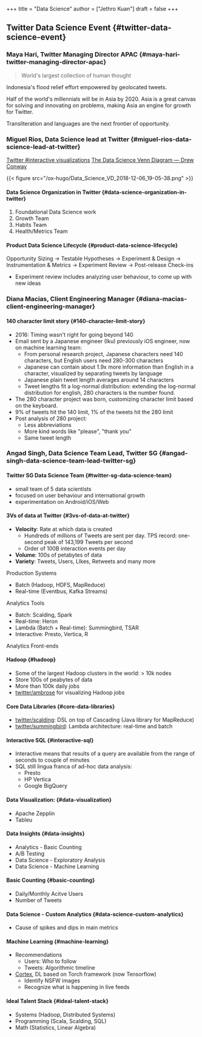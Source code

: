 +++
title = "Data Science"
author = ["Jethro Kuan"]
draft = false
+++

## Twitter Data Science Event {#twitter-data-science-event}


### Maya Hari, Twitter Managing Director APAC {#maya-hari-twitter-managing-director-apac}

> World's largest collection of human thought

Indonesia's flood relief effort empowered by geolocated tweets.

Half of the world's millennials will be in Asia by 2020. Asia is a
great canvas for solving and innovating on problems, making Asia an
engine for growth for Twitter.

Transliteration and languages are the next frontier of opportunity.


### Miguel Rios, Data Science lead at Twitter {#miguel-rios-data-science-lead-at-twitter}

[Twitter #interactive visualizations](https://interactive.twitter.com/)
[The Data Science Venn Diagram — Drew Conway](http://drewconway.com/zia/2013/3/26/the-data-science-venn-diagram)

{{< figure src="/ox-hugo/Data_Science_VD_2018-12-06_19-05-38.png" >}}


#### Data Science Organization in Twitter {#data-science-organization-in-twitter}

1.  Foundational Data Science work
2.  Growth Team
3.  Habits Team
4.  Health/Metrics Team


#### Product Data Science Lifecycle {#product-data-science-lifecycle}

Opportunity Sizing -> Testable Hypotheses -> Experiment & Design ->
Instrumentation & Metrics -> Experiment Review -> Post-release
Check-ins

-   Experiment review includes analyzing user behaviour, to come up with
    new ideas


### Diana Macias, Client Engineering Manager {#diana-macias-client-engineering-manager}


#### 140 character limit story {#140-character-limit-story}

-   2016: Timing wasn't right for going beyond 140
-   Email sent by a Japanese engineer (Iku) previously iOS engineer,
    now on machine learning team:
    -   From personal research project, Japanese characters need 140 characters, but English users need
        280-300 characters
    -   Japanese can contain about 1.9x more information than English in a
        character, visualized by separating tweets by language
    -   Japanese plain tweet length averages around 14 characters
    -   Tweet lengths fit a log-normal distribution: extending the
        log-normal distribution for english, 280 characters is the number found.
-   The 280 character project was born, customizing character limit
    based on the keyboard.
-   9% of tweets hit the 140 limit, 1% of the tweets hit the 280 limit
-   Post analysis of 280 project:
    -   Less abbreviations
    -   More kind words like "please", "thank you"
    -   Same tweet length


### Angad Singh, Data Science Team Lead, Twitter SG {#angad-singh-data-science-team-lead-twitter-sg}


#### Twitter SG Data Science Team {#twitter-sg-data-science-team}

-   small team of 5 data scientists
-   focused on user behaviour and international growth
-   experimentation on Android/iOS/Web


#### 3Vs of data at Twitter {#3vs-of-data-at-twitter}

-   **Velocity**: Rate at which data is created
    -   Hundreds of millions of Tweets are sent per day. TPS record:
        one-second peak of 143,199 Tweets per second
    -   Order of 100B interaction events per day
-   **Volume**: 100s of petabytes of data
-   **Variety**: Tweets, Users, LIkes, Retweets and many more

Production Systems

-   Batch (Hadoop, HDFS, MapReduce)
-   Real-time (Eventbus, Kafka Streams)

Analytics Tools

-   Batch: Scalding, Spark
-   Real-time: Heron
-   Lambda (Batch + Real-time): Summingbird, TSAR
-   Interactive: Presto, Vertica, R

Analytics Front-ends


#### Hadoop {#hadoop}

-   Some of the largest Hadoop clusters in the world: > 10k nodes
-   Store 100s of peabytes of data
-   More than 100k daily jobs
-   [twitter/ambrose](https://github.com/twitter/ambrose) for visualizing Hadoop jobs


#### Core Data Libraries {#core-data-libraries}

-   [twitter/scalding](https://github.com/twitter/scalding): DSL on top of Cascading (Java library for MapReduce)
-   [twitter/summingbird](https://github.com/twitter/summingbird): Lambda architecture: real-time and batch


#### Interactive SQL {#interactive-sql}

-   Interactive means that results of a query are available from the
    range of seconds to couple of minutes
-   SQL still lingua franca of ad-hoc data analysis:
    -   Presto
    -   HP Vertica
    -   Google BigQuery


#### Data Visualization: {#data-visualization}

-   Apache Zepplin
-   Tableu


#### Data Insights {#data-insights}

-   Analytics - Basic Counting
-   A/B Testing
-   Data Science - Exploratory Analysis
-   Data Science - Machine Learning


#### Basic Counting {#basic-counting}

-   Daily/Monthly Acitve Users
-   Number of Tweets


#### Data Science - Custom Analytics {#data-science-custom-analytics}

-   Cause of spikes and dips in main metrics


#### Machine Learning {#machine-learning}

-   Recommendations
    -   Users: Who to follow
    -   Tweets: Algorithmic timeline
-   [Cortex](https://cortex.twitter.com/en.html), DL based on Torch framework (now Tensorflow)
    -   Identify NSFW images
    -   Recognize what is happening in live feeds


#### Ideal Talent Stack {#ideal-talent-stack}

-   Systems (Hadoop, Distributed Systems)
-   Programming (Scala, Scalding, SQL)
-   Math (Statistics, Linear Algebra)